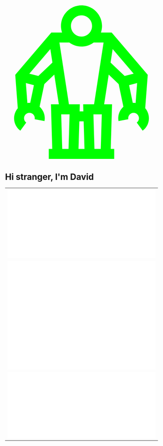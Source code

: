 <?xml version="1.0" encoding="iso-8859-1"?>
<!-- Uploaded to: SVG Repo, www.svgrepo.com, Generator: SVG Repo Mixer Tools -->
<svg fill="#00ff00" height="800px" width="800px" version="1.1" id="Layer_1" xmlns="http://www.w3.org/2000/svg" xmlns:xlink="http://www.w3.org/1999/xlink" 
	 viewBox="0 0 512 512" xml:space="preserve">
<g>
	<g>
		<path d="M477.63,356.021c-2.085-4.814-4.843-9.204-8.162-13.077l8.507-111.418L357.117,90.613h-35.985
			c2.316-6.878,3.591-14.229,3.591-21.877C324.722,30.835,293.887,0,255.986,0c-37.9,0-68.735,30.835-68.735,68.736
			c0,7.648,1.274,15,3.591,21.877h-35.985L33.996,231.528l8.511,111.47c-11.984,14.019-16.04,34.046-8.796,52.359
			c3.518,8.892,9.529,16.643,17.379,22.414l19.777-26.904c-2.828-2.079-4.882-4.702-6.105-7.792
			c-3.652-9.233,0.888-19.714,10.12-23.366c9.235-3.65,19.714,0.888,23.365,10.12c1.223,3.093,1.519,6.411,0.878,9.86l32.829,6.098
			c1.78-9.58,0.86-19.345-2.657-28.24c-3.07-7.761-7.839-14.348-13.702-19.531l15.821-75.484l33.369-31.58l15.327,98.97h-26.534
			l4.444,148.688h-11.64V512H365.59v-33.391h-11.64l4.444-148.69h-26.534l15.327-98.97l33.369,31.581l15.814,75.45
			c-5.976,5.286-10.675,11.932-13.694,19.565c-3.518,8.894-4.438,18.661-2.657,28.242l32.828-6.099
			c-0.64-3.45-0.346-6.766,0.878-9.859c1.77-4.472,5.173-7.987,9.586-9.899c4.413-1.911,9.305-1.988,13.779-0.22
			c4.472,1.77,7.988,5.173,9.899,9.587c1.912,4.413,1.99,9.305,0.22,13.778c-1.224,3.092-3.277,5.714-6.104,7.792l19.774,26.907
			c7.854-5.772,13.863-13.522,17.38-22.417C483.31,382.588,483.087,368.62,477.63,356.021z M84.176,325.139
			c-3.149-0.167-6.332-0.051-9.515,0.376l-5.065-66.343l26.943,6.984L84.176,325.139z M111.386,235.511l-30.12-7.808l70.319-81.987
			l6.99,45.135L111.386,235.511z M255.986,33.391c19.489,0,35.345,15.855,35.345,35.345c0,19.488-15.855,35.344-35.345,35.344
			c-19.488,0-35.344-15.855-35.344-35.344C220.642,49.247,236.497,33.391,255.986,33.391z M212.587,478.609h-21.16l-3.445-115.299
			h28.053L212.587,478.609z M245.994,478.609l2.744-91.799h14.496l2.745,91.799H245.994z M320.544,478.609h-21.16l-3.446-115.299
			h28.052L320.544,478.609z M298.071,329.918h-36.537l0.702,23.5h-12.501l0.702-23.5H213.9l-31.889-205.914h33.165
			c11.421,8.456,25.539,13.467,40.809,13.467s29.388-5.011,40.809-13.467h33.165L298.071,329.918z M400.587,235.512l-47.19-44.661
			l6.99-45.134l70.319,81.987L400.587,235.512z M437.313,325.495c-3.163-0.432-6.349-0.555-9.524-0.388l-12.355-58.949l26.942-6.984
			L437.313,325.495z"/>
	</g>
</g>
</svg>
# Hi stranger, I'm David



<table>
  <tr>
    <td><img src="/metrics.classic.svg" alt="Metrics"></td>
  </tr>
  <tr>
    <td><img src="/metrics.plugin.habits.facts.svg" alt="Metrics"></td>
  </tr>
  <tr>
    <td><img src="/metrics.plugin.achievements.compact.svg" alt="Facts"></td>
  </tr>
</table>



<!--
**davidstrasak/davidstrasak** is a ✨ _special_ ✨ repository because its `README.md` (this file) appears on your GitHub profile.

Here are some ideas to get you started:

- 🔭 I’m currently working on ...
- 🌱 I’m currently learning ...
- 👯 I’m looking to collaborate on ...
- 🤔 I’m looking for help with ...
- 💬 Ask me about ...
- 📫 How to reach me: ...
- 😄 Pronouns: ...
- ⚡ Fun fact: ...
-->

